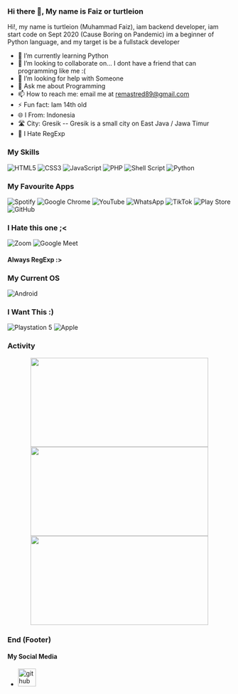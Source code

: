 ### Hi there 👋, My name is Faiz or turtleion

Hi!, my name is turtleion (Muhammad Faiz), iam backend developer, iam start code on Sept 2020 (Cause Boring on Pandemic) im a beginner of Python language, and my target is be a fullstack developer

- 🌱 I’m currently learning Python
- 👯 I’m looking to collaborate on... I dont have a friend that can programming like me :(
- 🤔 I’m looking for help with Someone
- 💬 Ask me about Programming
- 📫 How to reach me: email me at remastred89@gmail.com
- ⚡ Fun fact: Iam 14th old
- 🌐 I From: Indonesia
- 🛣 City: Gresik -- Gresik is a small city on East Java / Jawa Timur
- 🤮 I Hate RegExp

### My Skills
![HTML5](https://img.shields.io/badge/html5-%23E34F26.svg?style=for-the-badge&logo=html5&logoColor=white)
![CSS3](https://img.shields.io/badge/css3-%231572B6.svg?style=for-the-badge&logo=css3&logoColor=white)
![JavaScript](https://img.shields.io/badge/javascript-%23323330.svg?style=for-the-badge&logo=javascript&logoColor=%23F7DF1E)
![PHP](https://img.shields.io/badge/php-%23777BB4.svg?style=for-the-badge&logo=php&logoColor=white)
![Shell Script](https://img.shields.io/badge/shell_script-%23121011.svg?style=for-the-badge&logo=gnu-bash&logoColor=white)
![Python](https://img.shields.io/badge/python-3670A0?style=for-the-badge&logo=python&logoColor=ffdd54)

### My Favourite Apps
![Spotify](https://img.shields.io/badge/Spotify-1ED760?style=for-the-badge&logo=spotify&logoColor=white)
![Google Chrome](https://img.shields.io/badge/Google%20Chrome-4285F4?style=for-the-badge&logo=GoogleChrome&logoColor=white)
![YouTube](https://img.shields.io/badge/YouTube-%23FF0000.svg?style=for-the-badge&logo=YouTube&logoColor=white)
![WhatsApp](https://img.shields.io/badge/WhatsApp-25D366?style=for-the-badge&logo=whatsapp&logoColor=white)
![TikTok](https://img.shields.io/badge/TikTok-%23000000.svg?style=for-the-badge&logo=TikTok&logoColor=white)
![Play Store](https://img.shields.io/badge/Google_Play-414141?style=for-the-badge&logo=google-play&logoColor=white)
![GitHub](https://img.shields.io/badge/github-%23121011.svg?style=for-the-badge&logo=github&logoColor=white)

### I Hate this one ;<
![Zoom](https://img.shields.io/badge/Zoom-2D8CFF?style=for-the-badge&logo=zoom&logoColor=white)
![Google Meet](https://img.shields.io/badge/Google%20Meet-00897B?style=for-the-badge&logo=google-meet&logoColor=white)
#### Always RegExp :>

### My Current OS
![Android](https://img.shields.io/badge/Android-3DDC84?style=for-the-badge&logo=android&logoColor=white)


### I Want This :)
![Playstation 5](https://img.shields.io/badge/Playstation%205-003791?style=for-the-badge&logo=playstation-5&logoColor=white)
![Apple](https://img.shields.io/badge/Apple-%23000000.svg?style=for-the-badge&logo=apple&logoColor=white)

### Activity
<p align="center">
  <img width="400" height="200" src="https://github-profile-trophy.vercel.app/?username=turtleion&theme=onedark&margin-w=16">
  <img width="400" height="200" src="https://activity-graph.herokuapp.com/graph?username=turtleion&theme=github">
  <img width="400" height="200" src="https://github-readme-streak-stats.herokuapp.com/?user=turtleion&theme=tokyonight">
</p>

### End (Footer)
#### My Social Media
- [<img src='https://cdn.jsdelivr.net/npm/simple-icons@3.0.1/icons/github.svg' alt='github' height='40'>](https://github.com/turtleion)
